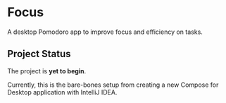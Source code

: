 # Focus
A desktop Pomodoro app to improve focus and efficiency on tasks.

## Project Status
The project is **yet to begin**.

Currently, this is the bare-bones setup from creating a new
Compose for Desktop application with IntelliJ IDEA.